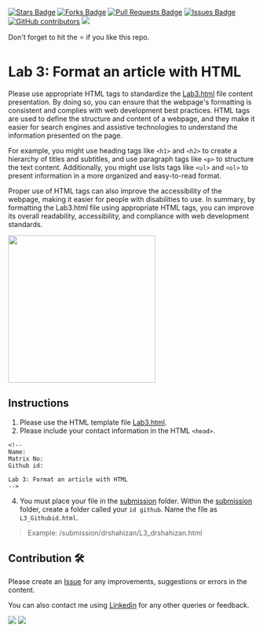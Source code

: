 <a href="https://github.com/drshahizan/learn-php/stargazers"><img src="https://img.shields.io/github/stars/drshahizan/learn-php" alt="Stars Badge"/></a>
<a href="https://github.com/drshahizan/learn-php/network/members"><img src="https://img.shields.io/github/forks/drshahizan/learn-php" alt="Forks Badge"/></a>
<a href="https://github.com/drshahizan/learn-php/pulls"><img src="https://img.shields.io/github/issues-pr/drshahizan/learn-php" alt="Pull Requests Badge"/></a>
<a href="https://github.com/drshahizan/learn-php/issues"><img src="https://img.shields.io/github/issues/drshahizan/learn-php" alt="Issues Badge"/></a>
<a href="https://github.com/drshahizan/learn-php/graphs/contributors"><img alt="GitHub contributors" src="https://img.shields.io/github/contributors/drshahizan/learn-php?color=2b9348"></a>
![](https://visitor-badge.glitch.me/badge?page_id=drshahizan/learn-php)

Don't forget to hit the :star: if you like this repo.

# Lab 3: Format an article with HTML 

Please use appropriate HTML tags to standardize the [Lab3.html](./download/Lab3.html) file content presentation. By doing so, you can ensure that the webpage's formatting is consistent and complies with web development best practices. HTML tags are used to define the structure and content of a webpage, and they make it easier for search engines and assistive technologies to understand the information presented on the page.

For example, you might use heading tags like `<h1>` and `<h2>` to create a hierarchy of titles and subtitles, and use paragraph tags like `<p>` to structure the text content. Additionally, you might use lists tags like `<ul>` and `<ol>` to present information in a more organized and easy-to-read format.

Proper use of HTML tags can also improve the accessibility of the webpage, making it easier for people with disabilities to use. In summary, by formatting the Lab3.html file using appropriate HTML tags, you can improve its overall readability, accessibility, and compliance with web development standards.

<img src="https://github.com/drshahizan/learn-php/blob/main/lab/html/lab3/download/lab3.png"  height="300" />

## Instructions
1. Please use the HTML template file [Lab3.html](./download/Lab3.html).
2. Please include your contact information in the HTML `<head>`.

``` 
<!--
Name:
Matrix No:
Github id:

Lab 3: Format an article with HTML 
-->
```
4. You must place your file in the [submission](./submission) folder. Within the [submission](./submission) folder, create a folder called your `id github`. Name the file as `L3_Githubid.html`.
  > Example: 
  > /submission/drshahizan/L3_drshahizan.html



## Contribution 🛠️
Please create an [Issue](https://github.com/drshahizan/learn-php/issues) for any improvements, suggestions or errors in the content.

You can also contact me using [Linkedin](https://www.linkedin.com/in/drshahizan/) for any other queries or feedback.

![](https://komarev.com/ghpvc/?username=drshahizan&label=Views&color=0e75b6&style=flat)
![](https://hit.yhype.me/github/profile?user_id=81284918)

